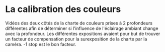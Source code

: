 # La calibration des couleurs

Vidéos des deux côtés de la charte de couleurs prises à 2 profondeurs différentes afin de déterminer si l'influence de l'éclairage ambiant change avec la profondeur. Les différentes expositions avaient pour but de trouver un facteur de compensation pour la surexposition de la charte par la caméra. -1 stop est le bon facteur.

